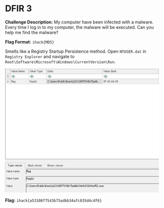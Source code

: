 # DFIR 3

**Challenge Description:** My computer have been infected with a malware. Every time I log in to my computer, the malware will be executed. Can you help me find the malware?

**Flag Format:** `ihack{MD5}`

Smells like a Registry Startup Persistence method. 
Open `NTUSER.dat` in `Registry Explorer` and navigate to `Root\Software\Microsoft\Windows\CurrentVersion\Run`.

![Screenshot](./Screenshot.png)

**Flag:** `ihack{a53108f7543b75adbb34afc035d4cdf6}`
